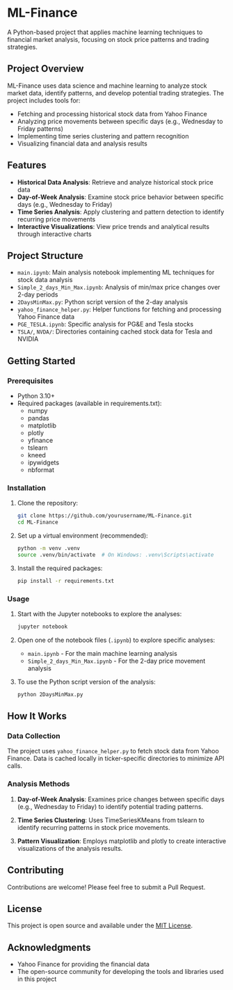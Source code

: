 # ML-Finance

A Python-based project that applies machine learning techniques to financial market analysis, focusing on stock price patterns and trading strategies.

## Project Overview

ML-Finance uses data science and machine learning to analyze stock market data, identify patterns, and develop potential trading strategies. The project includes tools for:

- Fetching and processing historical stock data from Yahoo Finance
- Analyzing price movements between specific days (e.g., Wednesday to Friday patterns)
- Implementing time series clustering and pattern recognition
- Visualizing financial data and analysis results

## Features

- **Historical Data Analysis**: Retrieve and analyze historical stock price data
- **Day-of-Week Analysis**: Examine stock price behavior between specific days (e.g., Wednesday to Friday)
- **Time Series Analysis**: Apply clustering and pattern detection to identify recurring price movements
- **Interactive Visualizations**: View price trends and analytical results through interactive charts

## Project Structure

- `main.ipynb`: Main analysis notebook implementing ML techniques for stock data analysis
- `Simple_2_days_Min_Max.ipynb`: Analysis of min/max price changes over 2-day periods
- `2DaysMinMax.py`: Python script version of the 2-day analysis
- `yahoo_finance_helper.py`: Helper functions for fetching and processing Yahoo Finance data
- `PGE_TESLA.ipynb`: Specific analysis for PG&E and Tesla stocks
- `TSLA/`, `NVDA/`: Directories containing cached stock data for Tesla and NVIDIA

## Getting Started

### Prerequisites

- Python 3.10+
- Required packages (available in requirements.txt):
  - numpy
  - pandas
  - matplotlib
  - plotly
  - yfinance
  - tslearn
  - kneed
  - ipywidgets
  - nbformat

### Installation

1. Clone the repository:
   ```bash
   git clone https://github.com/yourusername/ML-Finance.git
   cd ML-Finance
   ```

2. Set up a virtual environment (recommended):
   ```bash
   python -m venv .venv
   source .venv/bin/activate  # On Windows: .venv\Scripts\activate
   ```

3. Install the required packages:
   ```bash
   pip install -r requirements.txt
   ```

### Usage

1. Start with the Jupyter notebooks to explore the analyses:
   ```bash
   jupyter notebook
   ```

2. Open one of the notebook files (`.ipynb`) to explore specific analyses:
   - `main.ipynb` - For the main machine learning analysis
   - `Simple_2_days_Min_Max.ipynb` - For the 2-day price movement analysis

3. To use the Python script version of the analysis:
   ```bash
   python 2DaysMinMax.py
   ```

## How It Works

### Data Collection

The project uses `yahoo_finance_helper.py` to fetch stock data from Yahoo Finance. Data is cached locally in ticker-specific directories to minimize API calls.

### Analysis Methods

1. **Day-of-Week Analysis**: Examines price changes between specific days (e.g., Wednesday to Friday) to identify potential trading patterns.

2. **Time Series Clustering**: Uses TimeSeriesKMeans from tslearn to identify recurring patterns in stock price movements.

3. **Pattern Visualization**: Employs matplotlib and plotly to create interactive visualizations of the analysis results.

## Contributing

Contributions are welcome! Please feel free to submit a Pull Request.

## License

This project is open source and available under the [MIT License](LICENSE).

## Acknowledgments

- Yahoo Finance for providing the financial data
- The open-source community for developing the tools and libraries used in this project
